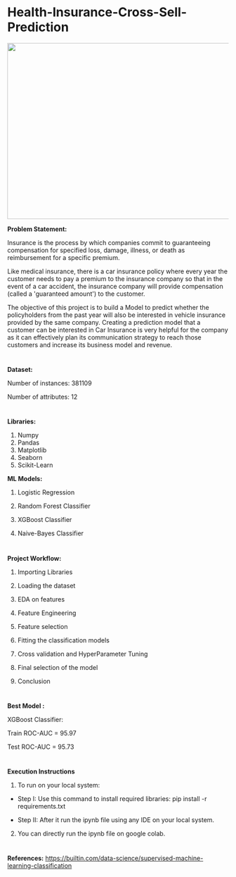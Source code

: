 # Health-Insurance-Cross-Sell-Prediction

<p align="center">
  <img 
    width="600"
    height="400"
    src="https://user-images.githubusercontent.com/88892880/166884633-c3fcb899-cd9b-4155-87ee-c0348eaf6031.png"
  >
</p>

**Problem Statement:** 

Insurance is the process by which companies commit to guaranteeing compensation for specified loss, damage, illness, or death as reimbursement for a specific premium.

Like medical insurance, there is a car insurance policy where every year the customer needs to pay a premium to the insurance company so that in the event of a car accident, the insurance company will provide compensation (called a 'guaranteed amount') to the customer.

The objective of this project is to build a Model to predict whether the policyholders from the past year will also be interested in vehicle insurance provided by the same company. Creating a prediction model that a customer can be interested in Car Insurance is very helpful for the company as it can effectively plan its communication strategy to reach those customers and increase its business model and revenue.

#
**Dataset:**

 Number of instances: 381109
 
 Number of attributes: 12
 #
 
**Libraries:**

1. Numpy
2. Pandas
3. Matplotlib
4. Seaborn
5. Scikit-Learn

**ML Models:**

1. Logistic Regression 

2. Random Forest Classifier

3. XGBoost Classifier

4. Naive-Bayes Classifier
#
 **Project Workflow:**

1. Importing Libraries

2. Loading the dataset

3. EDA on features

4. Feature Engineering

5. Feature selection

6. Fitting the classification models

7. Cross validation and HyperParameter Tuning

8. Final selection of the model

9. Conclusion

#
**Best Model :** 

  XGBoost Classifier:

  Train ROC-AUC = 95.97

  Test ROC-AUC = 95.73
  
 #
 
 **Execution Instructions**

1. To run on your local system:

* Step I: Use this command to install required libraries: pip install -r requirements.txt

* Step II: After it run the ipynb file using any IDE on your local system.


2. You can directly run the ipynb file on google colab.


#
 **References:** https://builtin.com/data-science/supervised-machine-learning-classification
